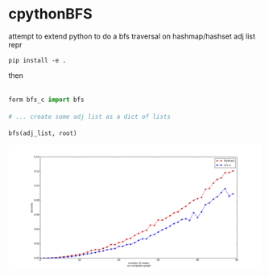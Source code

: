 # cpythonBFS
attempt to extend python to do a bfs traversal on hashmap/hashset adj list repr

    pip install -e .

then 


```python

form bfs_c import bfs

# ... create some adj list as a dict of lists

bfs(adj_list, root)

```

![](https://github.com/franciscovargas/cpythonBFS/blob/master/benchmakr_imgs/final_kek.png)

